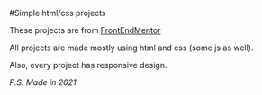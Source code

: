#Simple html/css projects

These projects are from [FrontEndMentor](https://www.frontendmentor.io/)

All projects are made mostly using html and css (some js as well).

Also, every project has responsive design.

*P.S. Made in 2021*